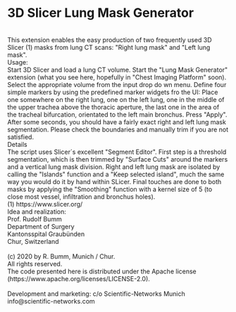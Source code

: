 # 3D Slicer Lung Mask Generator
<br>
This extension enables the easy production of two frequently used 3D Slicer (1) masks from lung CT scans: "Right lung mask" and "Left lung mask".
<br>
Usage: 
<br>
Start 3D Slicer and load a lung CT volume.
Start the "Lung Mask Generator" extension (what you see here, hopefully in "Chest Imaging Platform" soon).   
Select the appropriate volume from the input drop do wn menu. 
Define four simple markers by using the predefined marker widgets fro the UI: 
Place one somewhere on the right lung, one on the left lung, one in the middle of the upper trachea above the thoracic aperture, the last one in the area of the tracheal bifurcation, orientated to the left main bronchus. 
Press "Apply". 
After some seconds, you should have a fairly exact right and left lung mask segmentation. 
Please check the boundaries and manually trim if you are not satisfied. 
<br>
Details
<br>
The script uses Slicer´s excellent "Segment Editor".
First step is a threshold segmentation, which is then trimmed by "Surface Cuts" around the markers and a vertical lung mask division. 
Right and left lung mask are isolated by calling the "Islands" function and a "Keep selected island", much the same way you would do it by hand within SLicer. 
Final touches are done to both masks by applying the "Smoothing" function with a kernel size of 5 (to close most vessel, infiltration and bronchus holes).  
<br>
(1) https://www.slicer.org/
<br>
Idea and realization:<br>
Prof. Rudolf Bumm<br>
Department of Surgery<br>
Kantonsspital Graubünden<br>
Chur, Switzerland<br>
<br>
(c) 2020 by R. Bumm, Munich / Chur.<br>
All rights reserved. <br>
The code presented here is distributed under the Apache license (https://www.apache.org/licenses/LICENSE-2.0).<br>
<br>
Development and marketing: c/o Scientific-Networks Munich<br>
info@scientific-networks.com<br>

